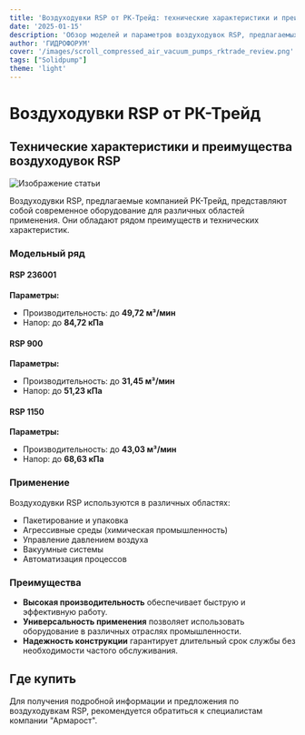 ```yaml
---
title: 'Воздуходувки RSP от РК-Трейд: технические характеристики и преимущества'
date: '2025-01-15'
description: 'Обзор моделей и параметров воздуходувок RSP, предлагаемых компанией РК-Трейд для различных областей применения.'
author: 'ГИДРОФОРУМ'
cover: '/images/scroll_compressed_air_vacuum_pumps_rktrade_review.png'
tags: ["Solidpump"]
theme: 'light'
---
```


# Воздуходувки RSP от РК-Трейд

## Технические характеристики и преимущества воздуходувок RSP

![Изображение статьи](/images/scroll_compressed_air_vacuum_pumps_rktrade_review.png)

Воздуходувки RSP, предлагаемые компанией РК-Трейд, представляют собой современное оборудование для различных областей применения. Они обладают рядом преимуществ и технических характеристик.

### Модельный ряд

#### RSP 236001
**Параметры:**
- Производительность: до **49,72 м³/мин**
- Напор: до **84,72 кПа**

#### RSP 900
**Параметры:**
- Производительность: до **31,45 м³/мин**
- Напор: до **51,23 кПа**

#### RSP 1150
**Параметры:**
- Производительность: до **43,03 м³/мин**
- Напор: до **68,63 кПа**

### Применение

Воздуходувки RSP используются в различных областях:
- Пакетирование и упаковка
- Агрессивные среды (химическая промышленность)
- Управление давлением воздуха
- Вакуумные системы
- Автоматизация процессов

### Преимущества

- **Высокая производительность** обеспечивает быструю и эффективную работу.
- **Универсальность применения** позволяет использовать оборудование в различных отраслях промышленности.
- **Надежность конструкции** гарантирует длительный срок службы без необходимости частого обслуживания.

## Где купить

Для получения подробной информации и предложения по воздуходувкам RSP, рекомендуется обратиться к специалистам компании "Армарост".

